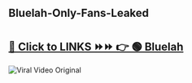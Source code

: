 
 ## Bluelah-Only-Fans-Leaked

# <h2><a href="https://clipsfans.com/Bluelah&ref=git">🔗 Click to LINKS ⏩⏩ 👉 🟢 Bluelah </a></h2>

<a href="https://clipsfans.com/Bluelah&ref=git" rel="nofollow" data-target="animated-image.originalLink"><img src="https://i.ibb.co.com/xMMVF88/686577567.gif" alt="Viral Video Original" style="max-width: 100%; display: inline-block;" data-target="animated-image.originalImage"></a>
